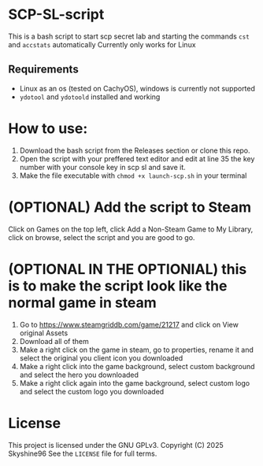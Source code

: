 # SCP-SL-script
This is a bash script to start scp secret lab and starting the commands `cst` and `accstats` automatically
Currently only works for Linux

## Requirements
- Linux as an os (tested on CachyOS), windows is currently not supported
- `ydotool` and `ydotoold` installed and working

# How to use:
1. Download the bash script from the Releases section or clone this repo.
2. Open the script with your preffered text editor and edit at line 35 the key number with your console key in scp sl and save it.
3. Make the file executable with `chmod +x launch-scp.sh` in your terminal

# (OPTIONAL) Add the script to Steam
Click on Games on the top left, click Add a Non-Steam Game to My Library, click on browse, select the script and you are good to go.

# (OPTIONAL IN THE OPTIONIAL) this is to make the script look like the normal game in steam
1. Go to https://www.steamgriddb.com/game/21217 and click on View original Assets
2. Download all of them
3. Make a right click on the game in steam, go to properties, rename it and select the original you client icon you downloaded
4. Make a right click into the game background, select custom background and select the hero you downloaded
5. Make a right click again into the game background, select custom logo and select the custom logo you downloaded


# License
This project is licensed under the GNU GPLv3.
Copyright (C) 2025 Skyshine96
See the `LICENSE` file for full terms.
